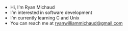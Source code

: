 -  Hi, I’m Ryan Michaud
-  I’m interested in software development
-  I’m currently learning C and Unix
- You can reach me at ryanwilliammichaud@gmail.com

<!---
ryanwmichaud/ryanwmichaud is a ✨ special ✨ repository because its `README.md` (this file) appears on your GitHub profile.
You can click the Preview link to take a look at your changes.
--->
